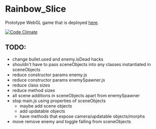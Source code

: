 Rainbow_Slice
=============

Prototype WebGL game that is deployed [here](http://www.rainbowslice.com).

[![Code Climate](https://codeclimate.com/github/SimonHFrost/Rainbow_Slice.png)](https://codeclimate.com/github/SimonHFrost/Rainbow_Slice)

TODO:
-----

* change bullet.used and enemy.isDead hacks
* shouldn't have to pass sceneObjects into any classes instantiated in sceneObjects
* reduce constructor params enemy.js
* reduce constructor params enemySpawner.js
* reduce class sizes
* reduce method sizes
* all scene additions in sceneObjects apart from enemySpawner
* stop main.js using properties of sceneObjects
	* maybe add scene objects
	* add updatable objects
	* have methods that expose camera/updatable objects/morphs
* move remove enemy and toggle falling from sceneObjects
